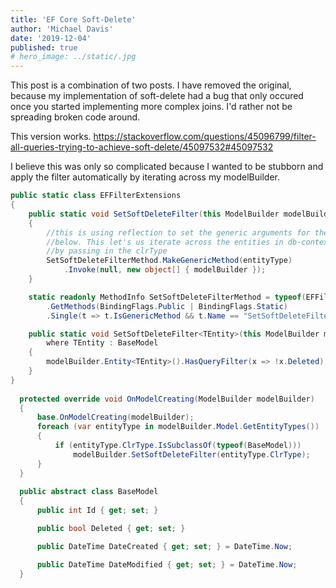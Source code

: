 ```yaml
---
title: 'EF Core Soft-Delete'
author: 'Michael Davis'
date: '2019-12-04'
published: true
# hero_image: ../static/.jpg
---
```


This post is a combination of two posts. I have removed the original, because my implementation of soft-delete had a bug that only occured once you started implementing more complex joins. I'd rather not be spreading broken code around.

This version works.
https://stackoverflow.com/questions/45096799/filter-all-queries-trying-to-achieve-soft-delete/45097532#45097532

I believe this was only so complicated because I wanted to be stubborn and apply the filter automatically by iterating across my modelBuilder. 

```C#
public static class EFFilterExtensions
{
    public static void SetSoftDeleteFilter(this ModelBuilder modelBuilder, Type entityType)
    {
        //this is using reflection to set the generic arguments for the SetSoftDeleteFilter
        //below. This let's us iterate across the entities in db-context and then call
        //by passing in the clrType
        SetSoftDeleteFilterMethod.MakeGenericMethod(entityType)
            .Invoke(null, new object[] { modelBuilder });
    }

    static readonly MethodInfo SetSoftDeleteFilterMethod = typeof(EFFilterExtensions)
        .GetMethods(BindingFlags.Public | BindingFlags.Static)
        .Single(t => t.IsGenericMethod && t.Name == "SetSoftDeleteFilter");

    public static void SetSoftDeleteFilter<TEntity>(this ModelBuilder modelBuilder)
        where TEntity : BaseModel
    {
        modelBuilder.Entity<TEntity>().HasQueryFilter(x => !x.Deleted);
    }
}
  
  protected override void OnModelCreating(ModelBuilder modelBuilder)
  {
      base.OnModelCreating(modelBuilder);
      foreach (var entityType in modelBuilder.Model.GetEntityTypes())
      {
          if (entityType.ClrType.IsSubclassOf(typeof(BaseModel)))
              modelBuilder.SetSoftDeleteFilter(entityType.ClrType);
      }
  }
  
  public abstract class BaseModel
  {
      public int Id { get; set; }

      public bool Deleted { get; set; }

      public DateTime DateCreated { get; set; } = DateTime.Now;

      public DateTime DateModified { get; set; } = DateTime.Now;
  }
  ```